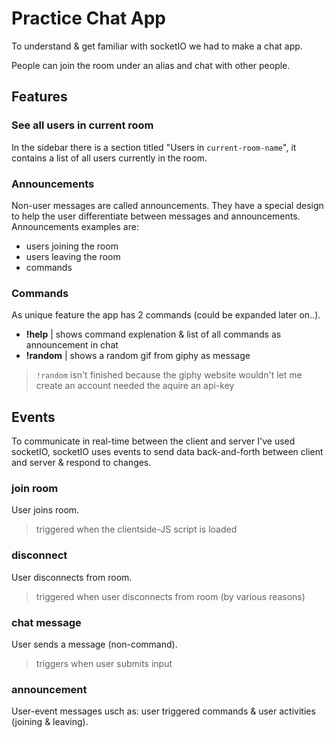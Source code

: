 # Practice Chat App

To understand & get familiar with socketIO we had to make a chat app.

People can join the room under an alias and chat with other people. 

## Features 

### See all users in current room

In the sidebar there is a section titled "Users in `current-room-name`", it contains a list of all users currently in the room.

### Announcements

Non-user messages are called announcements. They have a special design to help the user differentiate between messages and announcements. Announcements examples are:

* users joining the room 
* users leaving the room
* commands 

### Commands 

As unique feature the app has 2 commands (could be expanded later on..). 

* **!help** | shows command explenation & list of all commands as announcement in chat
* **!random** | shows a random gif from giphy as message 

> `!random` isn't finished because the giphy website wouldn't let me create an account needed the aquire an api-key

## Events

To communicate in real-time between the client and server I've used socketIO, socketIO uses events to send data back-and-forth between client and server & respond to changes. 

### join room

User joins room.

>triggered when the clientside-JS script is loaded

### disconnect

User disconnects from room.

>triggered when user disconnects from room (by various reasons)

### chat message

User sends a message (non-command).

>triggers when user submits input

### announcement

User-event messages usch as: user triggered commands & user activities (joining & leaving). 
